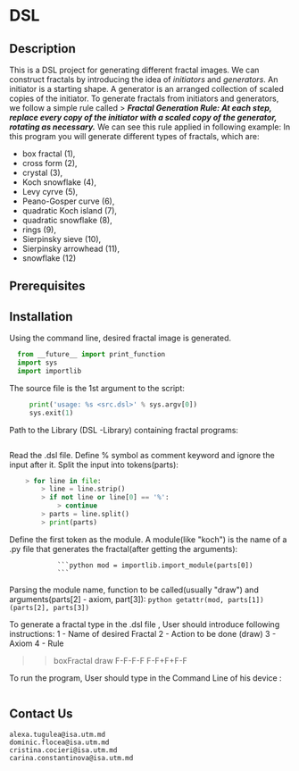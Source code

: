 # DSL

## Description
This is a DSL project for generating different fractal images. 
We can construct fractals by introducing the idea of *initiators* and *generators*. An initiator is a starting shape. A generator is an arranged collection of scaled copies of the initiator. To generate fractals from initiators and generators, we follow a simple rule called   > ***Fractal Generation Rule: At each step, replace every copy of the initiator with a scaled copy of the generator, rotating as necessary.***  We can see this rule applied in following example:
In this program you will generate different types of fractals, which are: 
- box fractal (1),
- cross form (2),
- crystal (3), 
- Koch snowflake (4), 
- Levy cyrve (5), 
- Peano-Gosper curve (6), 
- quadratic Koch island (7), 
- quadratic snowflake (8), 
- rings (9), 
- Sierpinsky sieve (10), 
- Sierpinsky arrowhead (11), 
- snowflake (12)

## Prerequisites

## Installation 
Using the command line, desired fractal image is generated.
```python
  from __future__ import print_function
  import sys
  import importlib
  ```

The source file is the 1st argument to the script:

```python if len(sys.argv) != 2:
	 print('usage: %s <src.dsl>' % sys.argv[0])
	 sys.exit(1) 
```

Path to the Library (DSL -Library) containing fractal programs:

```python sys.path.insert(0, r'C:\Users\Пользователь\PycharmProjects\DSL-Library')
```

Read the .dsl file. Define % symbol as comment keyword and ignore the input after it. Split the input into tokens(parts):
```python with open(sys.argv[1], 'r') as file:
	> for line in file:
    	> line = line.strip()
    	> if not line or line[0] == '%':
        	> continue
    	> parts = line.split()
    	> print(parts)
```

Define the first token as the module. A module(like "koch") is the name of a .py file that generates the fractal(after getting the arguments):

 				```python mod = importlib.import_module(parts[0])
				```
      
Parsing the module name, function to be called(usually "draw") and arguments(parts[2] - axiom, part[3]):
				```python getattr(mod, parts[1])(parts[2], parts[3])
				```

To generate a fractal type in the .dsl file , User should introduce following instructions:
        1 - Name of  desired Fractal
        2 - Action to be done (draw)
        3 - Axiom
        4 - Rule

>> boxFractal draw F-F-F-F F-F+F+F-F

To run the program, User should type in the Command Line of his device : 
```python python nameOfThisFile.py nameOfDSLfile.dsl
```




## Contact Us 
```
alexa.tugulea@isa.utm.md
dominic.flocea@isa.utm.md
cristina.cocieri@isa.utm.md
carina.constantinova@isa.utm.md
```
